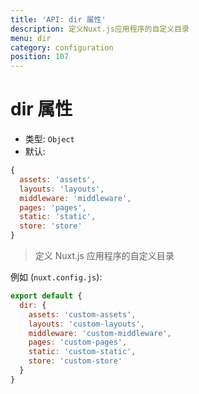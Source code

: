 ```yaml
---
title: 'API: dir 属性'
description: 定义Nuxt.js应用程序的自定义目录
menu: dir
category: configuration
position: 107
---
```


# dir 属性

- 类型: `Object`
- 默认:

```js
{
  assets: 'assets',
  layouts: 'layouts',
  middleware: 'middleware',
  pages: 'pages',
  static: 'static',
  store: 'store'
}
```

> 定义 Nuxt.js 应用程序的自定义目录

例如 (`nuxt.config.js`):

```js
export default {
  dir: {
    assets: 'custom-assets',
    layouts: 'custom-layouts',
    middleware: 'custom-middleware',
    pages: 'custom-pages',
    static: 'custom-static',
    store: 'custom-store'
  }
}
```
